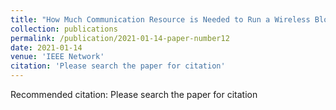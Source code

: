 ```yaml
---
title: "How Much Communication Resource is Needed to Run a Wireless Blockchain Network?"
collection: publications
permalink: /publication/2021-01-14-paper-number12
date: 2021-01-14
venue: 'IEEE Network'
citation: 'Please search the paper for citation'
---
```

Recommended citation: Please search the paper for citation